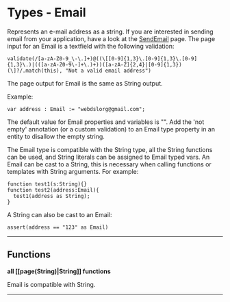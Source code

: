 # Types - Email

Represents an e-mail address as a string. If you are interested in sending email from your application, have a look at the [SendEmail](https://webdsl.org/selectpage/Manual/SendEmail) page. The page input for an Email is a textfield with the following validation: 

    validate(/[a-zA-Z0-9_\-\.]+)@((\[[0-9]{1,3}\.[0-9]{1,3}\.[0-9]{1,3}\.)|(([a-zA-Z0-9\-]+\.)+))([a-zA-Z]{2,4}|[0-9]{1,3})(\]?/.match(this), "Not a valid email address")

The page output for Email is the same as String output.

Example:

    var address : Email := "webdslorg@gmail.com";

The default value for Email properties and variables is "". Add the 'not empty' annotation (or a custom validation) to an Email type property in an entity to disallow the empty string.

The Email type is compatible with the String type, all the String functions can be used, and String literals can be assigned to Email typed vars. An Email can be cast to a String, this is necessary when calling functions or templates with String arguments. For example:

    function test1(s:String){}
    function test2(address:Email){
      test1(address as String);    
    }

A String can also be cast to an Email:

    assert(address == "123" as Email)

---

Functions
----

**all [[page(String)|String]] functions**

Email is compatible with String.

---


